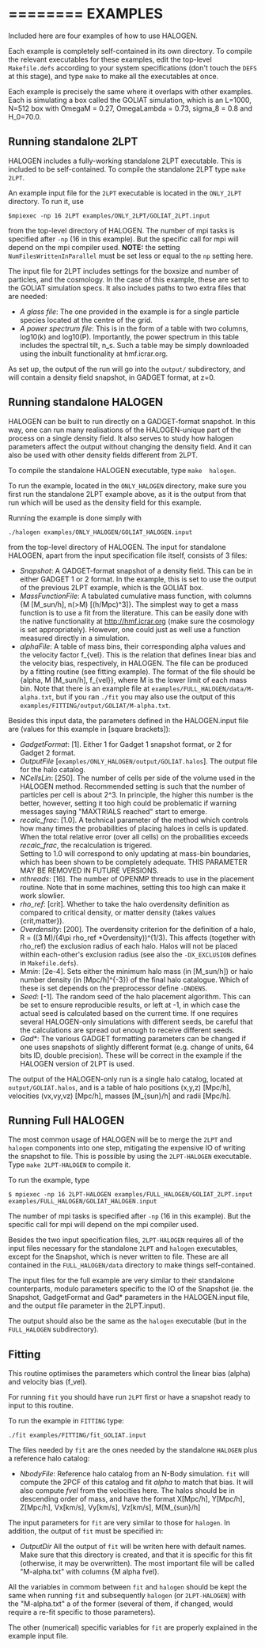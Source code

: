 ========
EXAMPLES
========
Included here are four examples of how to use HALOGEN. 

Each example is completely self-contained in its own directory.
To compile the relevant executables for these examples, edit
the top-level ``Makefile.defs`` according to your system
specifications (don't touch the ``DEFS`` at this stage), and
type ``make`` to make all the executables at once.

Each example is precisely the same where it overlaps with other
examples. Each is simulating a box called the GOLIAT simulation,
which is an L=1000, N=512 box with OmegaM = 0.27, 
OmegaLambda = 0.73, sigma_8 = 0.8 and H_0=70.0.

Running standalone 2LPT
-----------------------
HALOGEN includes a fully-working standalone 2LPT 
executable. This is included to be self-contained.
To compile the standalone 2LPT type ``make 2LPT``. 

An example input file for the ``2LPT`` executable is located 
in the ``ONLY_2LPT`` directory. To run it, use 

    $mpiexec -np 16 2LPT examples/ONLY_2LPT/GOLIAT_2LPT.input

from the top-level directory of HALOGEN. The number of mpi tasks
is specified after ``-np`` (16 in this example). But the specific
call for mpi will depend on the mpi compiler used. **NOTE:** the 
setting ``NumFilesWrittenInParallel`` must be set less or equal to
the ``np`` setting here.   

The input file for 2LPT includes settings for the boxsize and
number of particles, and the cosmology. In the case of this 
example, these are set to the GOLIAT simulation specs. 
It also includes paths to two extra files that are needed:

* *A glass file*: The one provided in the example is for a single
  particle species located at the centre of the grid.
* *A power spectrum file*: This is in the form of a table with two 
  columns, log10(k) and log10(P). Importantly, the power spectrum
  in this table includes the spectral tilt, n_s. Such a table may
  be simply downloaded using the inbuilt functionality at 
  hmf.icrar.org.

As set up, the output of the run will go into the ``output/``
subdirectory, and will contain a density field snapshot,
in GADGET format, at z=0.

Running standalone HALOGEN
--------------------------
HALOGEN can be built to run directly on a GADGET-format snapshot.
In this way, one can run many realisations of the HALOGEN-unique
part of the process on a single density field. It also serves to 
study how halogen parameters affect the output without changing
the density field. And it can also be used with other density 
fields different from 2LPT.

To compile the standalone HALOGEN executable, type ``make 
halogen``.

To run the example, located in the ``ONLY_HALOGEN`` directory,
make sure you first run the standalone 2LPT example above, as it is
the output from that run which will be used as the density field
for this example. 

Running the example is done simply with 

    ./halogen examples/ONLY_HALOGEN/GOLIAT_HALOGEN.input 

from the top-level directory of HALOGEN. The input for standalone 
HALOGEN, apart from the input specification file itself, consists of 
3 files:

* *Snapshot*: A GADGET-format snapshot of a density field. This can be
  in either GADGET 1 or 2 format. In the example, this is set to use
  the output of the previous 2LPT example, which is the GOLIAT box.
* *MassFunctionFile*: A tabulated cumulative mass function, with columns
  {M [M_sun/h], n(>M) [(h/Mpc)^3]}. The simplest way to get a mass 
  function is to use a fit from the literature. This can be easily done
  with the native functionality at http://hmf.icrar.org (make sure the cosmology
  is set appropriately). However, one could just as well use a function
  measured directly in a simulation.
* *alphaFile*: A table of mass bins, their corresponding alpha values and the velocity
  factor f_{vel}.
  This is the relation that defines linear bias and the velocity bias, respectively, in
  HALOGEN. The file can be produced by a fitting routine (see fitting example). The format
  of the file should be {alpha, M [M_sun/h], f_{vel}}, where M is the lower limit of
  each mass bin.
  Note that there is an example file at ``examples/FULL_HALOGEN/data/M-alpha.txt``, but if you ran ``./fit``
  you may also use the output of this ``examples/FITTING/output/GOLIAT/M-alpha.txt``. 

Besides this input data, the parameters defined in the HALOGEN.input file are
(values for this example in [square brackets]):

* *GadgetFormat*: [1]. Either 1 for Gadget 1 snapshot format, or 2 for Gadget 2
  format.
* *OutputFile* [``examples/ONLY_HALOGEN/output/GOLIAT.halos``]. The output file
  for the halo catalog.
* *NCellsLin*: [250]. The number of cells per side of the volume used in the
  HALOGEN method. Recommended setting is such that the number of particles
  per cell is about 2^3. In principle, the higher this number is the better,
  however, setting it too high could be problematic if warning messages saying 
  "MAXTRIALS reached" start to emerge.
* *recalc_frac*: [1.0]. A technical parameter of the method which controls how
  many times the probabilities of placing haloes in cells is updated.
  When the total relative error (over all cells) on the probailities
  exceeds *recalc_frac*, the recalculation is trigered.  
  Setting to 1.0 will correspond to only updating at mass-bin boundaries,
  which has been shown to be completely adequate. THIS PARAMETER MAY BE 
  REMOVED IN FUTURE VERSIONS.
* *nthreads*: [16]. The number of OPENMP threads to use in the placement
  routine. Note that in some machines, setting this too high can make it 
  work slowlier. 
* *rho_ref*: [crit]. Whether to take the halo overdensity definition as compared
  to critical density, or matter density (takes values {crit,matter}). 
* *Overdensity*: [200]. The overdensity criterion for the definition of a halo,
  R = ((3 M)/(4\pi rho_ref *Overdensity))^(1/3). This affects (together with 
  rho_ref) the exclusion radius of each halo. Halos will not be placed within 
  each-other's exclusion radius (see also the ``-DX_EXCLUSION`` defines in 
  ``Makefile.defs``).
* *Mmin*: [2e-4]. Sets either the minimum halo mass (in [M_sun/h]) or halo number 
  density (in [Mpc/h]^{-3}) of the final halo catalogue. 
  Which of these is set depends on the preprocessor define ``-DNDENS``.
* *Seed*: [-1]. The random seed of the halo placement algorithm. This can be set
  to ensure reproducible results, or left at -1, in which case the actual seed
  is calculated based on the current time. If one requires several
  HALOGEN-only simulations with different seeds, be careful that the
  calculations are spread out enough to receive different seeds.
* *Gad**: The various GADGET formatting parameters can be changed if one uses
  snapshots of slightly different format (e.g. change of units, 64 bits ID, double precision).
   These will be correct in the example if the HALOGEN version of 2LPT is used. 

The output of the HALOGEN-only run is a single halo catalog, located at
``output/GOLIAT.halos``, and is a table of halo positions (x,y,z) [Mpc/h], 
velocities (vx,vy,vz) [Mpc/h], masses [M_{sun}/h] and radii [Mpc/h].

Running Full HALOGEN
--------------------
The most common usage of HALOGEN will be to merge the ``2LPT`` and ``halogen``
components into one step, mitigating the expensive IO of writing the snapshot
to file. This is possible by using the ``2LPT-HALOGEN``
executable. Type ``make 2LPT-HALOGEN`` to compile it.  

To run the example, type

    $ mpiexec -np 16 2LPT-HALOGEN examples/FULL_HALOGEN/GOLIAT_2LPT.input examples/FULL_HALOGEN/GOLIAT_HALOGEN.input

The number of mpi tasks is specified after ``-np`` (16 in this example). 
But the specific call for mpi will depend on the mpi compiler used. 

Besides the two input specification files, ``2LPT-HALOGEN`` requires all of
the input files necessary for the standalone ``2LPT`` and ``halogen``
executables, except for the Snapshot, which is never written to file. These
are all contained in the ``FULL_HALOGEN/data`` directory to make things
self-contained.

The input files for the full example are very similar to their standalone
counterparts, modulo parameters specific to the IO of the Snapshot (ie. the
Snapshot, GadgetFormat and Gad* parameters in the HALOGEN.input file, and the
output file parameter in the 2LPT.input).

The output should also be the same as the ``halogen`` executable (but in the 
``FULL_HALOGEN`` subdirectory).


Fitting
-------

This routine optimises the parameters which control the linear bias (alpha) and velocity bias
(f_vel). 

For running ``fit`` you should have run ``2LPT`` first or have a snapshot ready to input to this routine. 

To run the example in ``FITTING`` type: 

``./fit examples/FITTING/fit_GOLIAT.input``

The files needed by ``fit`` are the ones needed by the standalone ``HALOGEN`` plus a reference halo catalog:

* *NbodyFile*: Reference halo catalog from an N-Body simulation. ``fit`` will compute the 2PCF of this catalog
  and fit *alpha* to match that bias. It will also compute *fvel* from the velocities here. The halos should
  be in descending order of mass, and have the format X[Mpc/h], Y[Mpc/h], Z[Mpc/h], Vx[km/s], Vy[km/s], Vz[km/s], M[M_{sun}/h]

The input parameters for ``fit`` are very similar to those for ``halogen``. 
In addition, the output of ``fit`` must be specified in:

* *OutputDir* All the output of ``fit`` will be writen here with default names. Make sure that this directory is created, and that 
  it is specific for this fit (otherwise, it may be overwritten). The most important file will be called "M-alpha.txt" with columns
  {M alpha fvel}.

All the variables in commom between ``fit`` and ``halogen`` should be kept the same
when running ``fit`` and subsequently ``halogen`` (or ``2LPT-HALOGEN``) with
the "M-alpha.txt" a of the former (several of them, if changed, would require
a re-fit specific to those parameters).
 
The other (numerical) specific variables for ``fit`` are properly explained in
the example input file.

